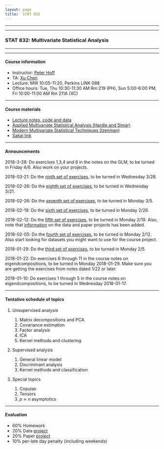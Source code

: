 ```yaml
---
layout: page
title:  STAT 832 
---
```



---
---



### STAT 832: Multivariate Statistical Analysis


---
---

#### Course information
* Instructor: [Peter Hoff](https://pdhoff.github.io/) 
* TA: [Xu Chen](https://stat.duke.edu/people/xu-chen) 
* Lecture: MW 10:05-11:20, Perkins LINK 088
* Office hours: Tue, Thu 10:30-11:30 AM Rm 219 (PH),   Sun 5:00-6:00 PM, Fri 10:00-11:00 AM Rm 211A (XC)     

---

#### Course materials 
* [Lecture notes, code and data](http://www.stat.duke.edu/~pdh10/Teaching/832/)
* [Applied Multivariate Statistical Analysis (Hardle and Simar)](http://www.springer.com/us/book/9783662451700) 
* [Modern Multivariate Statistical Techniques (Izenman)](http://www.springer.com/us/book/9780387781884)     
* [Sakai link](https://sakai.duke.edu/portal/site/25f8a160-5596-4947-8fcc-f26900f671a2)

---

#### Announcements  
2018-3-28: Do exercises 1,3,4 and 6 in the notes on the GLM, to be turned 
in Friday 4/6. Also work on your projects. 

2018-03-21: Do the [ninth set of exercises](hw9), to be turned
in Wednesday 3/28. 

2018-02-26: Do the [eighth set of exercises](hw8), to be turned
in Wednesday 3/21. 

2018-02-26: Do the [seventh set of exercises](hw7), to be turned
in Monday 3/5.


2018-02-19: Do the [sixth set of exercises](hw6), to be turned
in Monday 2/26. 


2018-02-12: Do the [fifth set of exercises](hw5), to be turned
in Monday 2/19. Also, note that [information](project) on the data and paper 
projects has been added. 


2018-02-05: Do the [fourth set of exercises](hw4), to be turned
in Monday 2/12. Also start looking for datasets you might want to 
use for the course project. 



2018-01-29: Do the [third set of exercises](hw3), to be turned 
in Monday 2/5. 

2018-01-22: Do exercises 6 through 11 in the course notes on
eigendcompositions, to be turned in Monday 2018-01-29. Make sure 
you are getting the exercises from notes dated 1/22 or later. 


2018-01-10: Do exercises 1 through 5 in the course notes on
eigendcompositions, to be turned in Wednesday 2018-01-17.




---


#### Tentative schedule of topics  
1. Unsupervised analysis
   1. Matrix decompositions and PCA  
   2. Covariance estimation
   3. Factor analysis
   4. ICA 
   5. Kernel methods and clustering


2. Supervised analysis
   1. General linear model 
   2. Discriminant analysis 
   3. Kernel methods and classification

3. Special topics
   1. Copulas 
   2. Tensors
   3. $p\approx n$ asymptotics 



---

#### Evaluation
* 60% Homework 
* 20% Data [project](project)
* 20% Paper [project](project)
* 10% per-late day penalty (including weekends) 


